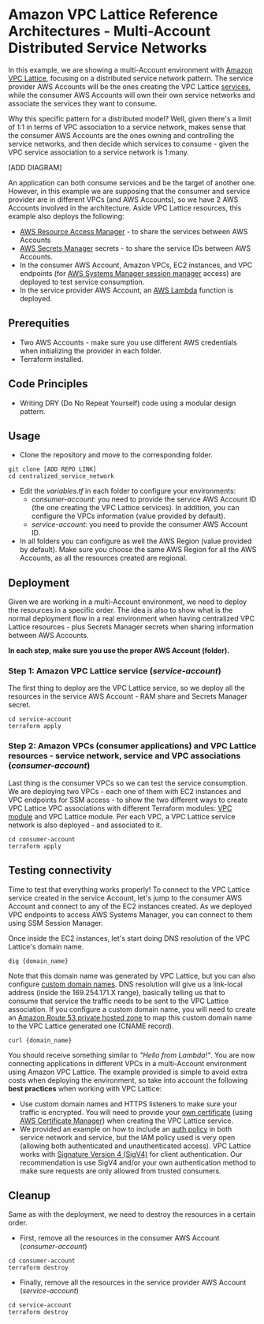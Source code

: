 # Amazon VPC Lattice Reference Architectures - Multi-Account Distributed Service Networks

In this example, we are showing a multi-Account environment with [Amazon VPC Lattice](https://docs.aws.amazon.com/vpc-lattice/latest/ug/what-is-vpc-lattice.html), focusing on a distributed service network pattern. The service provider AWS Accounts will be the ones creating the VPC Lattice [services](https://docs.aws.amazon.com/vpc-lattice/latest/ug/services.html), while the consumer AWS Accounts will own their own service networks and associate the services they want to consume.

Why this specific pattern for a distributed model? Well, given there's a limit of 1:1 in terms of VPC association to a service network, makes sense that the consumer AWS Accounts are the ones owning and controlling the service networks, and then decide which services to consume - given the VPC service association to a service network is 1:many.

[ADD DIAGRAM]

An application can both consume services and be the target of another one. However, in this example we are supposing that the consumer and service provider are in different VPCs (and AWS Accounts), so we have 2 AWS Accounts involved in the architecture. Aside VPC Lattice resources, this example also deploys the following:

* [AWS Resource Access Manager](https://docs.aws.amazon.com/ram/latest/userguide/what-is.html) - to share the services between AWS Accounts
* [AWS Secrets Manager](https://docs.aws.amazon.com/secretsmanager/index.html) secrets - to share the service IDs between AWS Accounts.
* In the consumer AWS Account, Amazon VPCs, EC2 instances, and VPC endpoints (for [AWS Systems Manager session manager](https://docs.aws.amazon.com/systems-manager/latest/userguide/session-manager.html) access) are deployed to test service consumption.
* In the service provider AWS Account, an [AWS Lambda](https://docs.aws.amazon.com/lambda/latest/dg/welcome.html) function is deployed.

## Prerequities

* Two AWS Accounts - make sure you use different AWS credentials when initializing the provider in each folder.
* Terraform installed.

## Code Principles

* Writing DRY (Do No Repeat Yourself) code using a modular design pattern.

## Usage

* Clone the repository and move to the corresponding folder.

```
git clone [ADD REPO LINK]
cd centralized_service_network
```

* Edit the *variables.tf* in each folder to configure your environments:
  * *consumer-account*: you need to provide the service AWS Account ID (the one creating the VPC Lattice services). In addition, you can configure the VPCs information (value provided by default).
  * *service-account*: you need to provide the consumer AWS Account ID.
* In all folders you can configure as well the AWS Region (value provided by default). Make sure you choose the same AWS Region for all the AWS Accounts, as all the resources created are regional.

## Deployment

Given we are working in a multi-Account environment, we need to deploy the resources in a specific order. The idea is also to show what is the normal deployment flow in a real environment when having centralized VPC Lattice resources - plus Secrets Manager secrets when sharing information between AWS Accounts.

**In each step, make sure you use the proper AWS Account (folder).**

### Step 1: Amazon VPC Lattice service (*service-account*)

The first thing to deploy are the VPC Lattice service, so we deploy all the resources in the service AWS Account - RAM share and Secrets Manager secret.

```
cd service-account
terraform apply
```

### Step 2: Amazon VPCs (consumer applications) and VPC Lattice resources - service network, service and VPC associations (*consumer-account*)

Last thing is the consumer VPCs so we can test the service consumption. We are deploying two VPCs - each one of them with EC2 instances and VPC endpoints for SSM access - to show the two different ways to create VPC Lattice VPC associations with different Terraform modules: [VPC module](https://registry.terraform.io/modules/aws-ia/vpc/aws/latest) and VPC Lattice module. Per each VPC, a VPC Lattice service network is also deployed - and associated to it.

```
cd consumer-account
terraform apply
```

## Testing connectivity

Time to test that everything works properly! To connect to the VPC Lattice service created in the service Account, let's jump to the consumer AWS Account and connect to any of the EC2 instances created. As we deployed VPC endpoints to access AWS Systems Manager, you can connect to them using SSM Session Manager.

Once inside the EC2 instances, let's start doing DNS resolution of the VPC Lattice's domain name.

```
dig {domain_name}
```

Note that this domain name was generated by VPC Lattice, but you can also configure [custom domain names](https://docs.aws.amazon.com/vpc-lattice/latest/ug/service-custom-domain-name.html). DNS resolution will give us a link-local address (inside the 169.254.171.X range), basically telling us that to consume that service the traffic needs to be sent to the VPC Lattice association. If you configure a custom domain name, you will need to create an [Amazon Route 53 private hosted zone](https://docs.aws.amazon.com/Route53/latest/DeveloperGuide/hosted-zones-private.html) to map this custom domain name to the VPC Lattice generated one (CNAME record).

```
curl {domain_name}
```

You should receive something similar to *"Hello from Lambda!"*. You are now connecting applications in different VPCs in a multi-Account environment using Amazon VPC Lattice. The example provided is simple to avoid extra costs when deploying the environment, so take into account the following **best practices** when working with VPC Lattice:

* Use custom domain names and HTTPS listeners to make sure your traffic is encrypted. You will need to provide your [own certificate](https://docs.aws.amazon.com/vpc-lattice/latest/ug/service-byoc.html) (using [AWS Certificate Manager](https://docs.aws.amazon.com/acm/latest/userguide/acm-overview.html)) when creating the VPC Lattice service.
* We provided an example on how to include an [auth policy](https://docs.aws.amazon.com/vpc-lattice/latest/ug/auth-policies.html) in both service network and service, but the IAM policy used is very open (allowing both authenticated and unauthenticated access). VPC Lattice works with [Signature Version 4 (SigV4)](https://docs.aws.amazon.com/vpc-lattice/latest/ug/sigv4-authenticated-requests.html) for client authentication. Our recommendation is use SigV4 and/or your own authentication method to make sure requests are only allowed from trusted consumers.

## Cleanup

Same as with the deployment, we need to destroy the resources in a certain order.

* First, remove all the resources in the consumer AWS Account (*consumer-account*)

```
cd consumer-account
terraform destroy
```

* Finally, remove all the resources in the service provider AWS Account (*service-account*)

```
cd service-account
terraform destroy
```